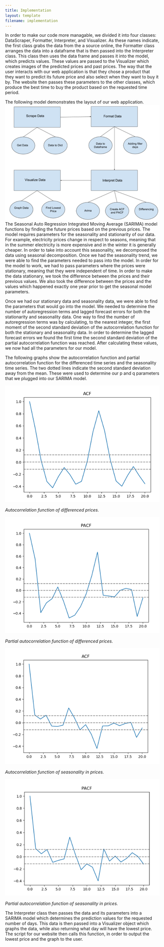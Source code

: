 ```yaml
---
title: Implementation
layout: template
filename: implementation
--- 
```

In order to make our code more managable, we divided it into four classes: DataScraper, Formatter, Interpreter, and Visualizer. As these names indicate, the first class grabs the data from the a source online, the Formatter class arranges the data into a dataframe that is then passed into the Interpreter class. This class then uses the data frame and passes it into the model, which predicts values. These values are passed to the Visualizer which creates images of the predicted prices and past prices. The way that the user interacts with our web application is that they chose a product that they want to predict its future price and also select when they want to buy it by. The website then passes these parameters to the other classes, which produce the best time to buy the product based on the requested time period.

The following model demonstrates the layout of our web application. 
<img src="https://raw.githubusercontent.com/vickymmcd/AmazonSoftDesWarriors/master/images/SoftDes_ImageClasses.PNG" alt ="" />
The Seasonal Auto Regression Integrated Moving Average (SARIMA) model functions by finding the future prices based on the previous prices. The model requires parameters for the seasonality and stationarity of our data. For example, electricity prices change in respect to seasons, meaning that in the summer electricity is more expensive and in the winter it is generally cheaper. In order to take into account this seasonality, we decomposed the data using seasonal decomposition. Once we had the seasonality trend, we were able to find the parameters needed to pass into the model. In order for the model to work, we had to pass parameters where the prices were stationary, meaning that they were independent of time. In order to make the data stationary, we took the difference between the prices and their previous values. We also took the difference between the prices and the values which happened exactly one year prior to get the seasonal model parameters.  

Once we had our stationary data and seasonality data, we were able to find the parameters that would go into the model. We needed to determine the number of autoregression terms and lagged forecast errors for both the stationarity and seasonality data. One way to find the number of autoregression terms was by calculating, to the nearest integer, the first moment of the second standard deviation of the autocorrelation function for both the stationary and seasonality data. In order to determine the lagged forecast errors we found the first time the second standard deviation of the partial autocorrelation function was reached. After calculating these values, we now had all the parameters for our model.

The following graphs show the autocorrelation function and partial autocorrelation function for the differenced time series and the seasonality time series. The two dotted lines indicate the second standard deviation away from the mean. These were used to determine our p and q parameters that we plugged into our SARIMA model.

<img src="https://raw.githubusercontent.com/vickymmcd/AmazonSoftDesWarriors/master/images/acf1stdiff.png" alt ="" /> 

*Autocorrelation function of differenced prices.* 

<img src="https://raw.githubusercontent.com/vickymmcd/AmazonSoftDesWarriors/master/images/pacf1stdiff.png" alt ="" />


*Partial autocorrelation function of differenced prices.*

<img src="https://raw.githubusercontent.com/vickymmcd/AmazonSoftDesWarriors/master/images/acfgraph.png" alt ="" />


*Autocorrelation function of seasonality in prices.*

<img src="https://raw.githubusercontent.com/vickymmcd/AmazonSoftDesWarriors/master/images/pacfgraph.png" alt ="" />


*Partial autocorrelation function of seasonality in prices.*

The Interpreter class then passes the data and its parameters into a SARIMA model which determines the prediction values for the requested number of days. This data is then passed into a Visualizer object which graphs the data, while also returning what day will have the lowest price. The script for our website then calls this function, in order to output the lowest price and the graph to the user.

